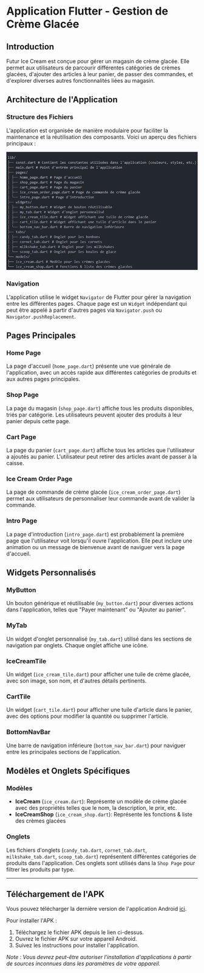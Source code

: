 # Application Flutter - Gestion de Crème Glacée

## Introduction

Futur Ice Cream est conçue pour gérer un magasin de crème glacée. Elle permet aux utilisateurs de parcourir différentes catégories de crèmes glacées, d'ajouter des articles à leur panier, de passer des commandes, et d'explorer diverses autres fonctionnalités liées au magasin.

## Architecture de l'Application

### Structure des Fichiers

L'application est organisée de manière modulaire pour faciliter la maintenance et la réutilisation des composants. Voici un aperçu des fichiers principaux :

![Capture d'écran de l'application](lib/images/futur_ice_cream_architecture.png)


### Navigation

L'application utilise le widget `Navigator` de Flutter pour gérer la navigation entre les différentes pages. Chaque page est un `Widget` indépendant qui peut être appelé à partir d'autres pages via `Navigator.push` ou `Navigator.pushReplacement`.

## Pages Principales

### Home Page

La page d'accueil (`home_page.dart`) présente une vue générale de l'application, avec un accès rapide aux différentes catégories de produits et aux autres pages principales.

### Shop Page

La page du magasin (`shop_page.dart`) affiche tous les produits disponibles, triés par catégorie. Les utilisateurs peuvent ajouter des produits à leur panier depuis cette page.

### Cart Page

La page du panier (`cart_page.dart`) affiche tous les articles que l'utilisateur a ajoutés au panier. L'utilisateur peut  retirer des articles avant de passer à la caisse.

### Ice Cream Order Page

La page de commande de crème glacée (`ice_cream_order_page.dart`) permet aux utilisateurs de personnaliser leur commande avant de valider la commande.

### Intro Page

La page d'introduction (`intro_page.dart`) est probablement la première page que l'utilisateur voit lorsqu'il ouvre l'application. Elle peut inclure une animation ou un message de bienvenue avant de naviguer vers la page d'accueil.

## Widgets Personnalisés

### MyButton

Un bouton générique et réutilisable (`my_button.dart`) pour diverses actions dans l'application, telles que "Payer maintenant" ou "Ajouter au panier".

### MyTab

Un widget d'onglet personnalisé (`my_tab.dart`) utilisé dans les sections de navigation par onglets. Chaque onglet affiche une icône.

### IceCreamTile

Un widget (`ice_cream_tile.dart`) pour afficher une tuile de crème glacée, avec son image, son nom, et d'autres détails pertinents.

### CartTile

Un widget (`cart_tile.dart`) pour afficher une tuile d'article dans le panier, avec des options pour modifier la quantité ou supprimer l'article.

### BottomNavBar

Une barre de navigation inférieure (`bottom_nav_bar.dart`) pour naviguer entre les principales sections de l'application.

## Modèles et Onglets Spécifiques

### Modèles

- **IceCream** (`ice_cream.dart`): Représente un modèle de crème glacée avec des propriétés telles que le nom, la description, le prix, etc.
- **IceCreamShop** (`ice_cream_shop.dart`): Représente les fonctions & liste des crèmes glacées

### Onglets

Les fichiers d'onglets (`candy_tab.dart`, `cornet_tab.dart`, `milkshake_tab.dart`, `scoop_tab.dart`) représentent différentes catégories de produits dans l'application. Ces onglets sont utilisés dans la `Shop Page` pour filtrer les produits par type.

---
## Téléchargement de l'APK

Vous pouvez télécharger la dernière version de l'application Android [ici](release/app-release.apk).

Pour installer l'APK :
1. Téléchargez le fichier APK depuis le lien ci-dessus.
2. Ouvrez le fichier APK sur votre appareil Android.
3. Suivez les instructions pour installer l'application.

_Note : Vous devrez peut-être autoriser l'installation d'applications à partir de sources inconnues dans les paramètres de votre appareil._


